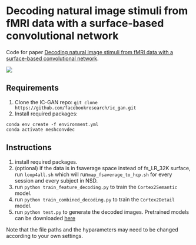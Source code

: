 # Decoding natural image stimuli from fMRI data with a surface-based convolutional network

Code for paper [Decoding natural image stimuli from fMRI data with a surface-based convolutional network](https://arxiv.org/abs/2212.02409).

![](/model.png)

## Requirements
1. Clone the IC-GAN repo: `git clone https://github.com/facebookresearch/ic_gan.git`
2. Install required packages: 
```shell
conda env create -f environment.yml 
conda activate meshconvdec
```

## Instructions
1. install required packages.
2. (optional) if the data is in fsaverage space instead of fs_LR_32K surface, run `loop4all.sh` which will run`map_fsaverage_to_hcp.sh` for every session and every subject in NSD.
2. run `python train_feature_decoding.py` to train the `Cortex2Semantic` model.
3. run `python train_combined_decoding.py` to train the `Cortex2Detail` model.
4. run `python test.py` to generate the decoded images. Pretrained models can be downloaded [here](https://cornell.box.com/s/dpzt57eeg3424wd2b330dmttg86x7ffm)

Note that the file paths and the hyparameters may need to be changed according to your own settings.

